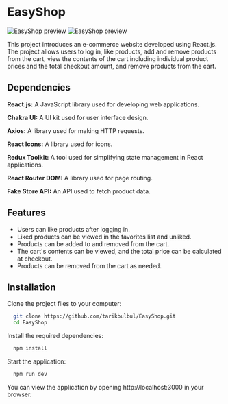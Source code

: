 
# EasyShop

![EasyShop preview](https://github.com/tarikbulbul/test-readme/blob/master/project-preview.png?raw=true)
![EasyShop preview](https://github.com/tarikbulbul/test-readme/blob/master/project-preview-2.png?raw=true)

This project introduces an e-commerce website developed using React.js. The project allows users to log in, like products, add and remove products from the cart, view the contents of the cart including individual product prices and the total checkout amount, and remove products from the cart.

  
## Dependencies

**React.js:** A JavaScript library used for developing web applications.

**Chakra UI:** A UI kit used for user interface design.

**Axios:** A library used for making HTTP requests.

**React Icons:** A library used for icons.

**Redux Toolkit:** A tool used for simplifying state management in React applications.

**React Router DOM:** A library used for page routing.

**Fake Store API:** An API used to fetch product data.

  
## Features

- Users can like products after logging in.
- Liked products can be viewed in the favorites list and unliked.
- Products can be added to and removed from the cart.
- The cart's contents can be viewed, and the total price can be calculated at checkout.
- Products can be removed from the cart as needed.
  
## Installation

Clone the project files to your computer:

```bash 
  git clone https://github.com/tarikbulbul/EasyShop.git
  cd EasyShop
```
Install the required dependencies:

```bash 
  npm install
```
Start the application:

```bash 
  npm run dev
```

You can view the application by opening http://localhost:3000 in your browser.